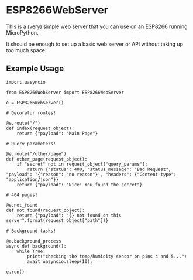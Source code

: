 # ESP8266WebServer

This is a (very) simple web server that you can use on an ESP8266 running MicroPython.

It should be enough to set up a basic web server or API without taking up too much space.

## Example Usage

```
import uasyncio

from ESP8266WebServer import ESP8266WebServer

e = ESP8266WebServer()

# Decorator routes!

@e.route("/")
def index(request_object):
    return {"payload": "Main Page"}

# Query parameters!

@e.route("/other/page")
def other_page(request_object):
    if "secret" not in request_object["query_params"]:
        return {"status": 400, "status_message": "Bad Request", "payload": '{"reason": "no reason"}', "headers": {"Content-type": "application/json"}}
    return {"payload": "Nice! You found the secret"}

# 404 pages!

@e.not_found
def not_found(request_object):
    return {"payload": "{} not found on this server".format(request_object["path"])}

# Background tasks!

@e.background_process
async def background():
    while True:
        print("checking the temp/humidity sensor on pins 4 and 5...")
        await uasyncio.sleep(10);

e.run()
```